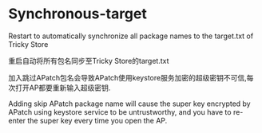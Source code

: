 # Synchronous-target
Restart to automatically synchronize all package names to the target.txt of Tricky Store

重启自动将所有包名同步至Tricky Store的target.txt

加入跳过APatch包名会导致APatch使用keystore服务加密的超级密钥不可信,每次打开AP都要重新输入超级密钥.

Adding skip APatch package name will cause the super key encrypted by APatch using keystore service to be untrustworthy, and you have to re-enter the super key every time you open the AP.
